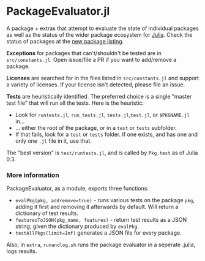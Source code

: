 PackageEvaluator.jl
===================

A package + extras that attempt to evaluate the state of individual packages as well as the status of the wider package ecosystem for [Julia](http://julialang.org). Check the status of packages at the [new package listing](http://iainnz.github.io/packages.julialang.org/).

**Exceptions** for packages that can't/shouldn't be tested are in `src/constants.jl`. Open issue/file a PR if you want to add/remove a package.

**Licenses** are searched for in the files listed in `src/constants.jl` and support a variety of licenses. If your license isn't detected, please file an issue.

**Tests** are heuristically identified. The preferred choice is a single "master test file" that will run all the tests. Here is the heuristic:

 * Look for ``runtests.jl``, ``run_tests.jl``, ``tests.jl``,``test.jl``, or ``$PKGNAME.jl`` in...
 * ... either the root of the package, or in a ``test`` or ``tests`` subfolder.
 * If that fails, look for a ``test`` or ``tests`` folder. If one exists, and has one and only one ``.jl`` file in it, use that.

The "best version" is `test/runtests.jl`, and is called by `Pkg.test` as of Julia 0.3.

### More information

PackageEvaluator, as a module, exports three functions:

* `evalPkg(pkg, addremove=true)` - runs various tests on the package `pkg`, adding it first and removing it afterwards by default. Will return a dictionary of test results.
* `featuresToJSON(pkg_name, features)` - return test results as a JSON string, given the dictionary produced by `evalPkg`.
* `testAllPkgs(limit=Inf)` generates a JSON file for every package.

Also, in `extra`, `runandlog.sh` runs the package evaluator in a seperate .julia, logs results.